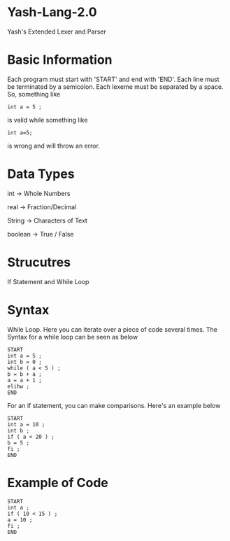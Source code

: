 # Yash-Lang-2.0
Yash's Extended Lexer and Parser

# Basic Information

Each program must start with 'START' and end with 'END'.
Each line must be terminated by a semicolon.
Each lexeme must be separated by a space.
So, something like 
```
int a = 5 ;
```
is valid while something like 
```
int a=5;
```
is wrong and will throw an error. 

# Data Types


int -> Whole Numbers

real -> Fraction/Decimal

String -> Characters of Text

boolean -> True / False

# Strucutres

If Statement and While Loop 


# Syntax

While Loop. Here you can iterate over a piece of code several times. The Syntax for a while loop can be seen as below

```
START
int a = 5 ;
int b = 0 ;
while ( a < 5 ) ;
b = b + a ;
a = a + 1 ;
elihw ;
END
```


For an if statement, you can make comparisons. Here's an example below

```
START
int a = 10 ;
int b ;
if ( a < 20 ) ;
b = 5 ;
fi ;
END
```


# Example of Code
```
START
int a ;
if ( 10 < 15 ) ;
a = 10 ;
fi ;
END
```

```

